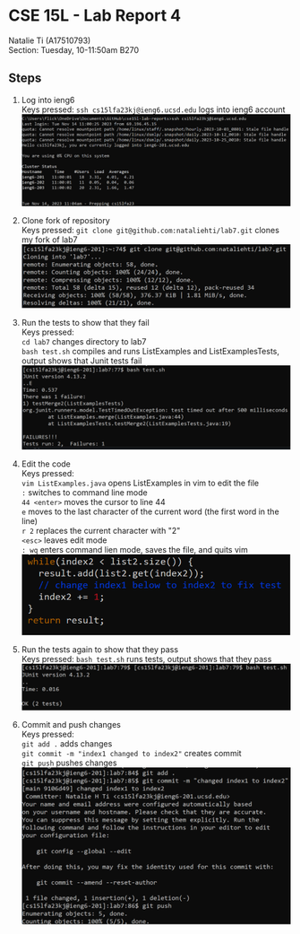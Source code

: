 # CSE 15L - Lab Report 4  
Natalie Ti (A17510793)  
Section: Tuesday, 10-11:50am B270


## Steps
1. Log into ieng6  
Keys pressed:
``ssh cs15lfa23kj@ieng6.ucsd.edu`` logs into ieng6 account  
![i1](cse15l-lab4-image1.png)

3. Clone fork of repository  
Keys pressed:
``git clone git@github.com:nataliehti/lab7.git`` clones my fork of lab7  
![i1](cse15l-lab4-image2.png)

5. Run the tests to show that they fail  
Keys pressed:  
``cd lab7`` changes directory to lab7   
``bash test.sh`` compiles and runs ListExamples and ListExamplesTests, output shows that Junit tests fail  
![i1](cse15l-lab4-image3.png)

6. Edit the code  
Keys pressed:  
``vim ListExamples.java`` opens ListExamples in vim to edit the file  
``:`` switches to command line mode  
``44 <enter>`` moves the cursor to line 44  
``e`` moves to the last character of the current word (the first word in the line)  
``r 2`` replaces the current character with "2"  
``<esc>`` leaves edit mode  
``: wq`` enters command lien mode, saves the file, and quits vim    
![i1](cse15l-lab4-image4.png)

8. Run the tests again to show that they pass  
Keys pressed: ``bash test.sh`` runs tests, output shows that they pass   
![i1](cse15l-lab4-image5.png)

9. Commit and push changes  
Keys pressed:  
``git add .`` adds changes  
``git commit -m "index1 changed to index2"`` creates commit  
``git push`` pushes changes  
![i1](cse15l-lab4-image6.png)
